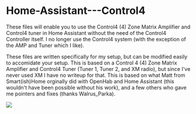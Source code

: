 # Home-Assistant---Control4

These files will enable you to use the Control4 (4) Zone Matrix Amplifier and Control4 tuner in Home Assistant without the need of the Control4 Controller itself. I no longer use the Control4 system (with the exception of the AMP and Tuner which I like).

These files are written specifically for my setup, but can be modified easily to accomidate your setup. This is based on a Control 4 (4) Zone Matrix Amplifier and Control4 Tuner (Tuner 1, Tuner 2, and XM radio), but since I've never used XM I have no writeup for that. This is based on what Matt from Smart(ish)Home orginally did with OpenHab and Home Assistant (this wouldn't have been possible without his work), and a few others who gave me pointers and fixes (thanks Walrus_Parka).

<img src="https://github.com/kmakar89/Home-Assistant---Control4/blob/master/ha_c4.png">



